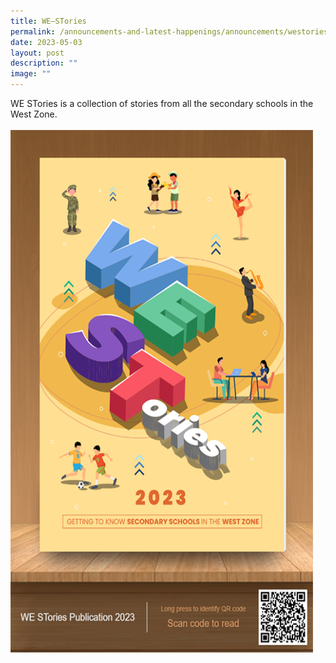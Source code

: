 ```yaml
---
title: WE–STories
permalink: /announcements-and-latest-happenings/announcements/westories/
date: 2023-05-03
layout: post
description: ""
image: ""
---
```

WE STories is a collection of stories from all the secondary schools in the West Zone.
<br><br>
<a href="https://go.gov.sg/westories-official" target="_blank"><img style="width:484px; height:836px;" alt="WE-Stories" src="/images/Announcements/westories2023.png"></a>